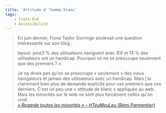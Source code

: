 ```yaml
---
title: 'Attitude d''homme blanc'
tags:
    - Front-End
    - Accessibilité
---
```


> En juin dernier, Fiona Taylor Gorringe soulevait une question intéressante sur son blog&nbsp;:
>
> layout: post3 % des utilisateurs naviguent avec IE9 et 14 % des utilisateurs ont un handicap. Pourquoi on ne se préoccupe seulement que des premiers&nbsp;?&nbsp;».
>
> Je ne dirais pas qu'on se préoccupe «&nbsp;seulement&nbsp;» des vieux navigateurs et jamais des utilisateurs avec un handicap. Mais j'ai clairement bien plus de demande explicite pour ces premiers que ces derniers. C'est un peu une «&nbsp;attitude de blanc&nbsp;» appliquée au web. Mais les minorités sur le web ne sont plus forcément celles qu'on croit.  
>  <cite>[«&nbsp;Regarde toutes les minorités&nbsp;» – HTeuMeuLeu (Rémi Parmentier)](http://www.hteumeuleu.fr/regarde-toutes-les-minorites/ "« Regarde toutes les minorités » – HTeuMeuLeu (Rémi Parmentier)")</cite>
